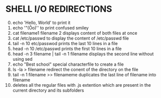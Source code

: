 # SHELL I/O REDIRECTIONS
0. echo 'Hello, World'  to print it
1. echo '"(Ôo)'' to print confused smiley
2. cat filename1 filename 2 displays content of both files at once
3. cat /etc/passwd to display the content of /etc/passwd file
4. tail -n 10 etc/passwod prints the last 10 lines in a file
5. head -n 10 /etc/passwd prints the first 10 lines in a file
6. head -n 3 filename | tail -n 1 filename displays the second line without using sed
7. echo "Best school" special characterfile to create a file
8. ls -la > filename redirect the conent of the directory on the file
9. tail -n 1 filename  >> filenameme duplicates the last line of filename into filename
10. deletes all the regular files with .js extention which are present in the current directory and its subfolders
